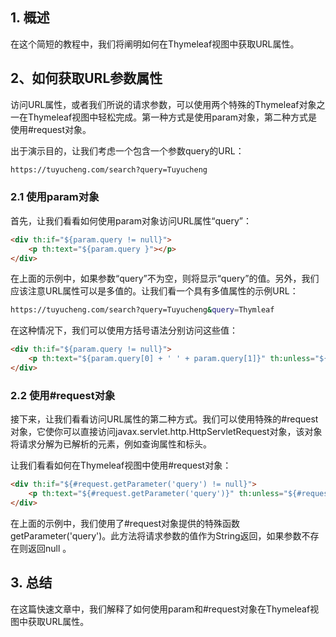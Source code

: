 ## 1. 概述

在这个简短的教程中，我们将阐明如何在Thymeleaf视图中获取URL属性。

## 2、如何获取URL参数属性

访问URL属性，或者我们所说的请求参数，可以使用两个特殊的Thymeleaf对象之一在Thymeleaf视图中轻松完成。第一种方式是使用param对象，第二种方式是使用#request对象。

出于演示目的，让我们考虑一个包含一个参数query的URL：

```bash
https://tuyucheng.com/search?query=Tuyucheng
```

### 2.1 使用param对象

首先，让我们看看如何使用param对象访问URL属性“query”：

```html
<div th:if="${param.query != null}">
    <p th:text="${param.query }"></p>
</div>
```

在上面的示例中，如果参数“query”不为空，则将显示“query”的值。另外，我们应该注意URL属性可以是多值的。让我们看一个具有多值属性的示例URL：

```bash
https://tuyucheng.com/search?query=Tuyucheng&query=Thymleaf
```

在这种情况下，我们可以使用方括号语法分别访问这些值：

```html
<div th:if="${param.query != null}">
    <p th:text="${param.query[0] + ' ' + param.query[1]}" th:unless="${param.query == null}"></p>
</div>
```

### 2.2 使用#request对象

接下来，让我们看看访问URL属性的第二种方式。我们可以使用特殊的#request对象，它使你可以直接访问javax.servlet.http.HttpServletRequest对象，该对象将请求分解为已解析的元素，例如查询属性和标头。

让我们看看如何在Thymeleaf视图中使用#request对象：

```html
<div th:if="${#request.getParameter('query') != null}">
    <p th:text="${#request.getParameter('query')}" th:unless="${#request.getParameter('query') == null}"></p>
</div>
```

在上面的示例中，我们使用了#request对象提供的特殊函数getParameter('query')。此方法将请求参数的值作为String返回，如果参数不存在则返回null 。

## 3. 总结

在这篇快速文章中，我们解释了如何使用param和#request对象在Thymeleaf视图中获取URL属性。